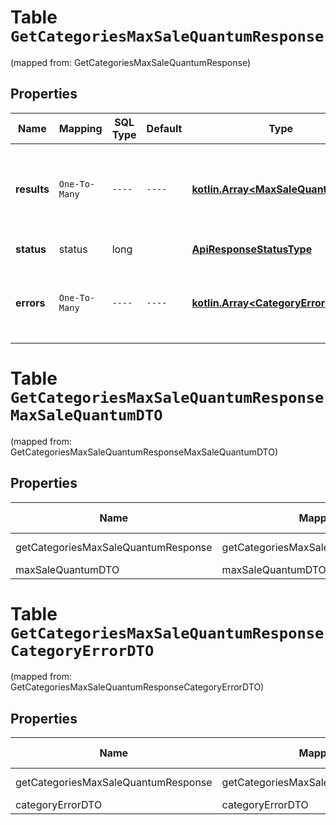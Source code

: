 
# Table `GetCategoriesMaxSaleQuantumResponse`
(mapped from: GetCategoriesMaxSaleQuantumResponse)

## Properties
Name | Mapping | SQL Type | Default | Type | Description | Notes
---- | ------- | -------- | ------- | ---- | ----------- | -----
**results** | `One-To-Many` | `----` | `----`  | [**kotlin.Array&lt;MaxSaleQuantumDTO&gt;**](MaxSaleQuantumDTO.md) | Категории и лимит на установку кванта и минимального количества товаров. | 
**status** | status | long |  | [**ApiResponseStatusType**](ApiResponseStatusType.md) |  |  [optional] [foreignkey]
**errors** | `One-To-Many` | `----` | `----`  | [**kotlin.Array&lt;CategoryErrorDTO&gt;**](CategoryErrorDTO.md) | Ошибки, которые появились из-за переданных категорий. |  [optional]


# **Table `GetCategoriesMaxSaleQuantumResponseMaxSaleQuantumDTO`**
(mapped from: GetCategoriesMaxSaleQuantumResponseMaxSaleQuantumDTO)

## Properties
Name | Mapping | SQL Type | Default | Type | Description | Notes
---- | ------- | -------- | ------- | ---- | ----------- | -----
getCategoriesMaxSaleQuantumResponse | getCategoriesMaxSaleQuantumResponse | long | | kotlin.Long | Primary Key | *one*
maxSaleQuantumDTO | maxSaleQuantumDTO | long | | kotlin.Long | Foreign Key | *many*




# **Table `GetCategoriesMaxSaleQuantumResponseCategoryErrorDTO`**
(mapped from: GetCategoriesMaxSaleQuantumResponseCategoryErrorDTO)

## Properties
Name | Mapping | SQL Type | Default | Type | Description | Notes
---- | ------- | -------- | ------- | ---- | ----------- | -----
getCategoriesMaxSaleQuantumResponse | getCategoriesMaxSaleQuantumResponse | long | | kotlin.Long | Primary Key | *one*
categoryErrorDTO | categoryErrorDTO | long | | kotlin.Long | Foreign Key | *many*




